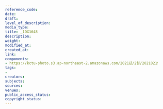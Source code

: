 ```yaml
---
reference_code: 
date: 
draft: 
level_of_description: 
media_type: 
title: _1DX1648
description: 
weight: 
modified_at: 
created_at: 
link: 
components:
- https://kctu-photo.s3.ap-northeast-2.amazonaws.com/2021년/2월/20210219_백기완+선생+발인.영결식.하관/송승현/_1DX1648.jpg
tags:
- 
creators: 
subjects: 
sources: 
venues: 
public_access_status: 
copyright_status: 
---
```

